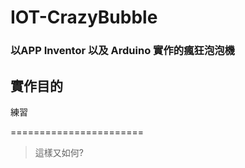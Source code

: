 # IOT-CrazyBubble
### 以APP Inventor 以及 Arduino 實作的瘋狂泡泡機

## 實作目的
   練習
   
=======================

> 這樣又如何?
